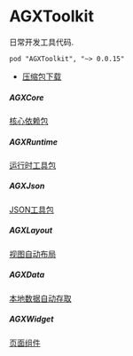 # AGXToolkit

日常开发工具代码.

    pod "AGXToolkit", "~> 0.0.15"

* [压缩包下载](https://raw.githubusercontent.com/CharLemAznable/AGXToolkit/master/Products/AGXToolkit-0.0.15.zip)

##### AGXCore

  [核心依赖包](https://github.com/CharLemAznable/AGXToolkit/tree/master/AGXCore)

##### AGXRuntime

  [运行时工具包](https://github.com/CharLemAznable/AGXToolkit/tree/master/AGXRuntime)

##### AGXJson

  [JSON工具包](https://github.com/CharLemAznable/AGXToolkit/tree/master/AGXJson)

##### AGXLayout

  [视图自动布局](https://github.com/CharLemAznable/AGXToolkit/tree/master/AGXLayout)

##### AGXData

  [本地数据自动存取](https://github.com/CharLemAznable/AGXToolkit/tree/master/AGXData)

##### AGXWidget

  [页面组件](https://github.com/CharLemAznable/AGXToolkit/tree/master/AGXWidget)
